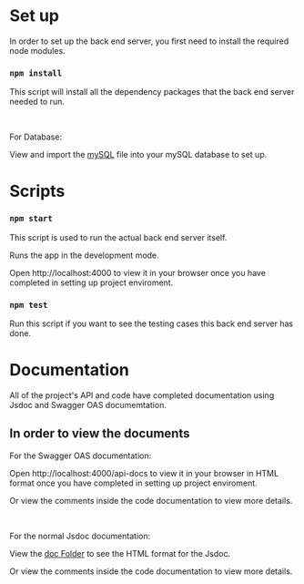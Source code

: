 # Set up
In order to set up the back end server, you first need to install the required node modules.

### `npm install`
This script will install all the dependency packages that the back end server needed to run.

<br />

For Database:

View and import the [mySQL](https://github.com/64600013/VT6003CEM_Project_Backend/tree/main/back/database) file into your mySQL database to set up.

# Scripts
### `npm start`
This script is used to run the actual back end server itself.

Runs the app in the development mode.

Open http://localhost:4000 to view it in your browser once you have completed in setting up project enviroment.

### `npm test`

Run this script if you want to see the testing cases this back end server has done.

# Documentation
All of the project's API and code have completed documentation using Jsdoc and Swagger OAS documemtation.

## In order to view the documents 
For the Swagger OAS documentation:

Open http://localhost:4000/api-docs to view it in your browser in HTML format once you have completed in setting up project enviroment.

Or view the comments inside the code documentation to view more details.

<br />

For the normal Jsdoc documentation:

View the [doc Folder](https://github.com/64600013/VT6003CEM_Project_Backend/tree/main/back/out) to see the HTML format for the Jsdoc.

Or view the comments inside the code documentation to view more details.

